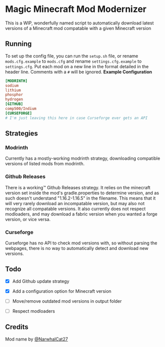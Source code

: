 # Magic Minecraft Mod Modernizer
This is a WIP, wonderfully named script to automatically download latest versions of a Minecraft mod compatable with a given Minecraft version
## Running
To set up the config file, you can run the `setup.sh` file, or rename `mods.cfg.example` to `mods.cfg` and rename `settings.cfg.example` to `settings.cfg`. Put each mod on a new line in the format detailed in the header line. Comments with a `#` will be ignored.
**Example Configuration**
```ini
[MODRINTH]
sodium
lithium
phosphor
hydrogen
[GITHUB]
comp500/Indium
[CURSEFORGE]
# I'm just leaving this here in case Curseforge ever gets an API
```
## Strategies

### Modrinth
Currently has a mostly-working modrinth strategy, downloading compatible versions of listed mods from modrinth.

### Github Releases
There is a working™ Github Releases strategy. It relies on the minecraft version set inside the mod's gradle.properties to determine version, and as such doesn't understand "1.16.2-1.16.5" in the filename. This means that it will very rarely download an incompatable version, but may also not recognize all compatable versions. It also currently does not respect modloaders, and may download a fabric version when you wanted a forge version, or vice versa.

### Curseforge
Curseforge has no API to check mod versions with, so without parsing the webpages, there is no way to automatically detect and download new versions. 

## Todo
- [x] Add Github update strategy
- [x] Add a configuration option for Minecraft version
- [ ] Move/remove outdated mod versions in output folder
- [ ] Respect modloaders


## Credits
Mod name by [@NarwhalCat27](https://github.com/NarwhalCat27)
